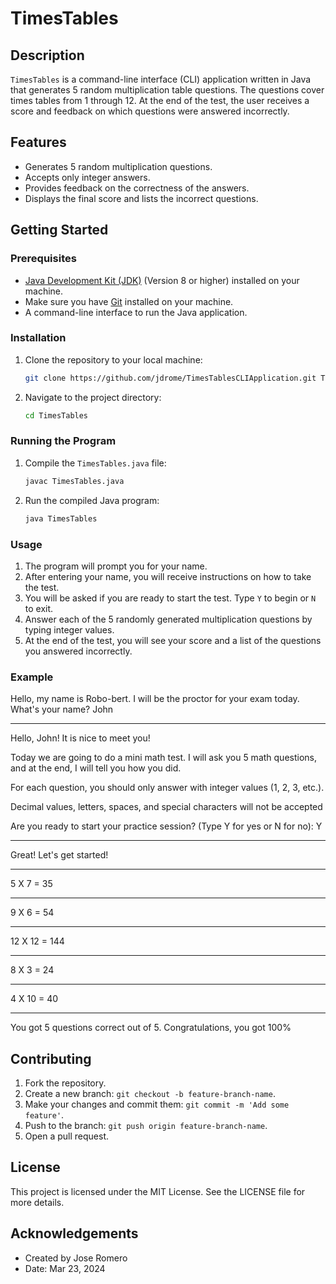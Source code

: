 # TimesTables

## Description
`TimesTables` is a command-line interface (CLI) application written in Java that generates 5 random multiplication table questions. The questions cover times tables from 1 through 12. At the end of the test, the user receives a score and feedback on which questions were answered incorrectly.

## Features
- Generates 5 random multiplication questions.
- Accepts only integer answers.
- Provides feedback on the correctness of the answers.
- Displays the final score and lists the incorrect questions.

## Getting Started

### Prerequisites
- [Java Development Kit (JDK)](https://www.oracle.com/java/technologies/downloads/) (Version 8 or higher) installed on your machine.
- Make sure you have [Git](https://git-scm.com/) installed on your machine.
- A command-line interface to run the Java application.

### Installation

1. Clone the repository to your local machine:
    ```sh
    git clone https://github.com/jdrome/TimesTablesCLIApplication.git TimesTables
    ```

2. Navigate to the project directory:
    ```sh
    cd TimesTables
    ```

### Running the Program

1. Compile the `TimesTables.java` file:
    ```sh
    javac TimesTables.java
    ```

2. Run the compiled Java program:
    ```sh
    java TimesTables
    ```

### Usage
1. The program will prompt you for your name.
2. After entering your name, you will receive instructions on how to take the test.
3. You will be asked if you are ready to start the test. Type `Y` to begin or `N` to exit.
4. Answer each of the 5 randomly generated multiplication questions by typing integer values.
5. At the end of the test, you will see your score and a list of the questions you answered incorrectly.

### Example
Hello, my name is Robo-bert. I will be the proctor for your exam today.
What's your name?
John

---
Hello, John! It is nice to meet you!

Today we are going to do a mini math test.
I will ask you 5 math questions, and at the end,
I will tell you how you did.

For each question, you should only answer with integer values (1, 2, 3, etc.).

Decimal values, letters, spaces, and special characters will not be accepted

Are you ready to start your practice session? (Type Y for yes or N for no): Y

---
Great! Let's get started!

---
5 X 7 = 35

---
9 X 6 = 54

---
12 X 12 = 144

---
8 X 3 = 24

---
4 X 10 = 40

---
You got 5 questions correct out of 5.
Congratulations, you got 100%

## Contributing
1. Fork the repository.
2. Create a new branch: `git checkout -b feature-branch-name`.
3. Make your changes and commit them: `git commit -m 'Add some feature'`.
4. Push to the branch: `git push origin feature-branch-name`.
5. Open a pull request.

## License
This project is licensed under the MIT License. See the LICENSE file for more details.

## Acknowledgements
- Created by Jose Romero
- Date: Mar 23, 2024
